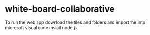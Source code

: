 # white-board-collaborative
To run the web app
download the files and folders and import the into microsoft visual code
install node.js
